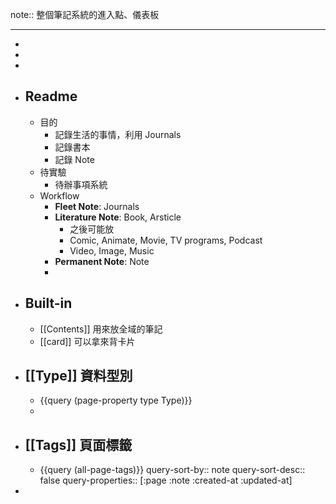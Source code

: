 note:: 整個筆記系統的進入點、儀表板

- ---
-
-
-
- ## Readme
	- 目的
		- 記錄生活的事情，利用 Journals
		- 記錄書本
		- 記錄 Note
	- 待實驗
		- 待辦事項系統
	- Workflow
		- **Fleet Note**: Journals
		- **Literature Note**: Book, Arsticle
			- 之後可能放
			- Comic, Animate, Movie, TV programs, Podcast
			- Video, Image, Music
		- **Permanent Note**: Note
		-
- ## Built-in
	- [[Contents]] 用來放全域的筆記
	- [[card]] 可以拿來背卡片
- ## [[Type]] 資料型別
	- {{query (page-property type Type)}}
	-
- ## [[Tags]] 頁面標籤
	- {{query (all-page-tags)}}
	  query-sort-by:: note
	  query-sort-desc:: false
	  query-properties:: [:page :note :created-at :updated-at]
-